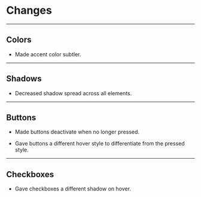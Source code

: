 # Changes

----
## Colors
- Made accent color subtler.

----
## Shadows
- Decreased shadow spread across all elements.

----
## Buttons
- Made buttons deactivate when no longer pressed.

- Gave buttons a different hover style to differentiate from the pressed style.

----
## Checkboxes
- Gave checkboxes a different shadow on hover.